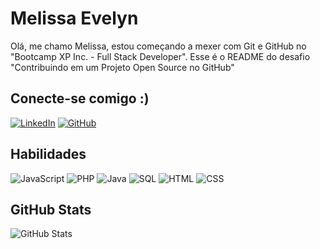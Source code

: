# Melissa Evelyn

Olá, me chamo Melissa, estou começando a mexer com Git e GitHub no "Bootcamp XP Inc. - Full Stack Developer". Esse é o README do desafio "Contribuindo em um Projeto Open Source no GitHub"

## Conecte-se comigo :) 
[![LinkedIn](https://img.shields.io/badge/LinkedIn-7e3b80?style=for-the-badge&logo=linkedin&logoColor=white)](https://www.linkedin.com/in/melissa-evelyn-363301232?utm_source=share&utm_campaign=share_via&utm_content=profile&utm_medium=android_app)
[![GitHub](https://img.shields.io/badge/GitHub-7e3b80?style=for-the-badge&logo=github&logoColor=white)](https://github.com/Memelyn)

## Habilidades

![JavaScript](https://img.shields.io/badge/-JavaScript-7e3b80?style=flat&logo=javascript&logoColor=white)
![PHP](https://img.shields.io/badge/-PHP-7e3b80?style=flat&logo=php&logoColor=white)
![Java](https://img.shields.io/badge/-Java-7e3b80?style=flat&logo=java&logoColor=white)
![SQL](https://img.shields.io/badge/-SQL-7e3b80?style=flat&logo=postgresql&logoColor=white)
![HTML](https://img.shields.io/badge/-HTML5-7e3b80?style=flat&logo=html5&logoColor=white)
![CSS](https://img.shields.io/badge/-CSS3-7e3b80?style=flat&logo=css3&logoColor=white)





 ## GitHub Stats

![GitHub Stats](https://github-readme-stats.vercel.app/api?username=Memelyn&theme=transparent&bg_color=7e3b80&border_color=White&show_icons=true&icon_color=white&title_color=white&text_color=FFF)

